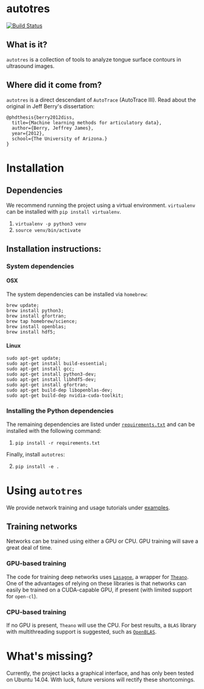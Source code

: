 # autotres

[![Build Status](https://travis-ci.org/arizona-phonological-imaging-lab/autotres.svg?branch=master)](https://travis-ci.org/arizona-phonological-imaging-lab/autotres)

## What is it?
`autotres` is a collection of tools to analyze tongue surface contours in ultrasound images.



## Where did it come from?
`autotres` is a direct descendant of `AutoTrace` (AutoTrace III).  Read about the original in Jeff Berry's dissertation:

```
@phdthesis{berry2012diss,
  title={Machine learning methods for articulatory data},
  author={Berry, Jeffrey James},
  year={2012},
  school={The University of Arizona.}
}
```

# Installation

## Dependencies

We recommend running the project using a virtual environment. `virtualenv` can be installed with `pip install virtualenv`.

1. `virtualenv -p python3 venv`
2. `source venv/bin/activate`

## Installation instructions:

### System dependencies


#### OSX

The system dependencies can be installed via `homebrew`:

```
brew update;
brew install python3;
brew install gfortran;
brew tap homebrew/science;
brew install openblas;
brew install hdf5;
```

#### Linux

```
sudo apt-get update;
sudo apt-get install build-essential;
sudo apt-get install gcc;
sudo apt-get install python3-dev;
sudo apt-get install libhdf5-dev;
sudo apt-get install gfortran;
sudo apt-get build-dep libopenblas-dev;
sudo apt-get build-dep nvidia-cuda-toolkit;
```

### Installing the Python dependencies
The remaining dependencies are listed under [`requirements.txt`](requirements.txt) and can be installed with the following command:

1. `pip install -r requirements.txt`

Finally, install `autotres`:

2. `pip install -e .`

# Using `autotres`

We provide network training and usage tutorials under [examples](examples).

## Training networks

Networks can be trained using either a GPU or CPU.  GPU training will save a great deal of time.

### GPU-based training

The code for training deep networks uses [`Lasagne`](https://github.com/Lasagne/Lasagne), a wrapper for [`Theano`](http://deeplearning.net/software/theano/).  One of the advantages of relying on these libraries is that networks can easily be trained on a CUDA-capable GPU, if present (with limited support for `open-cl`).

### CPU-based training

If no GPU is present, `Theano` will use the CPU. For best results, a `BLAS` library with multithreading support is suggested, such as [`OpenBLAS`](http://www.openblas.net).


# What's missing?

Currently, the project lacks a graphical interface, and has only been tested on Ubuntu 14.04. With luck, future versions will rectify these shortcomings.
